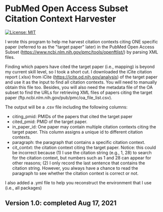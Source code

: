 # PubMed Open Access Subset Citation Context Harvester

[![License: MIT](https://img.shields.io/badge/License-MIT-yellow.svg)](https://opensource.org/licenses/MIT)


I wrote this program to help me harvest citation contexts citing ONE specific paper (referred to as the "target paper" later) in the PubMed Open Access Subset (https://www.ncbi.nlm.nih.gov/pmc/tools/openftlist/) by parsing XML files.

Finding which papers have cited the target paper (i.e., mapping) is beyond my current skill level, so I took a short cut. I downloaded the iCite citation report (.xlsx) from iCite (https://icite.od.nih.gov/analysis) of the target paper and use it as the input to find all citation contexts. You will need to manually obtain this file too. Besides, you will also need the metadata file of the OA subset to find the URLs for retrieving XML files of papers citing the target paper (ftp.ncbi.nlm.nih.gov/pub/pmc/oa_file_list.csv).

The output will be a .csv file including the following columns:  
- citing_pmid: PMIDs of the papers that cited the target paper
- cited_pmid: PMID of the target paper.
- in_paper_id: One paper may contain multiple citation contexts citing the target paper. This column assigns a unique id to different citation contexts.
- paragraph: the paragraph that contains a specific citation context. 
- cit_contxt: the citation context citing the target paper. Notice: this could be incorrect because (1) I use the citation string (e.g., 1, 28) to search for the citation context, but numbers such as 1 and 28 can appear for other reasons; (2) I only record the last sentence that contains the citation string. However, you always have a chance to read the paragraph to see whether the citation context is correct or not.

I also added a .yml file to help you reconstruct the environment that I use (i.e., all packages)

## Version 1.0: completed Aug 17, 2021
